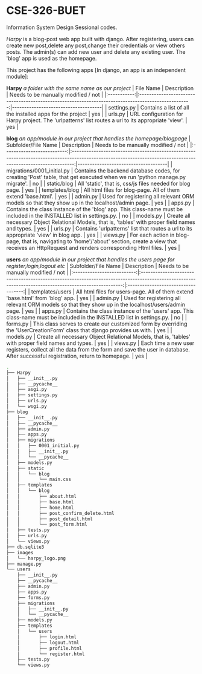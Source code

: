 # CSE-326-BUET
Information System Design Sessional codes.

*Harpy* is a blog-post web app built with django. After registering, users can create new post,delete any post,change their credentials or view others posts. The admin(s) can add new user and delete any existing user. The 'blog' app is used as the homepage.

This project has the following apps [In django, an app is an independent module]:

**Harpy** *a folder with the same name as our project*
|  File Name  |                                             Description                                             | Needs to be manually modified / not |
|:-----------:|:---------------------------------------------------------------------------------------------------:|-------------------------------------|
| settings.py |                      Contains a list of all the installed apps for the project                      | yes                                 |
|   urls.py   | URL configuration for Harpy project. The 'urlpatterns' list routes a url to its appropriate 'view'. | yes                                 |

**blog** *an app/module in our project that handles the homepage/blogpage*
|     Subfolder/File Name    |                                                                          Description                                                                          | Needs to be manually modified / not |
|:--------------------------:|:-------------------------------------------------------------------------------------------------------------------------------------------------------------:|-------------------------------------|
| migrations/0001_initial.py | Contains the backend database codes, for creating 'Post' table, that get executed when we run 'python manage.py migrate'.                                     | no                                  |
| static/blog                | All 'static', that is, css/js files needed for blog page.                                                                                                     | yes                                 |
| templates/blog             | All html files for blog-page. All of them extend 'base.html'.                                                                                                 | yes                                 |
| admin.py                   | Used for registering all relevant ORM models so that they show up in the localhost/admin page.                                                                | yes                                 |
| apps.py                    | Contains the class instance of the 'blog' app. This class-name must be included in the  INSTALLED list in settings.py.                                        | no                                  |
| models.py                  | Create all necessary Object Relational Models, that is, 'tables' with proper field names and types.                                                           | yes                                 |
| urls.py                    | Contains 'urlpatterns' list that routes a url to its appropriate 'view' in blog app.                                                                          | yes                                 |
| views.py                   | For each action in blog-page, that is, navigating to 'home'/'about' section, create a view that receives an HttpRequest and renders corresponding Html files. | yes                                 |

**users** *an app/module in our project that handles the users page for register,login,logout etc*
|     Subfolder/File Name    |                                                                      Description                                                                     | Needs to be manually modified / not |
|:--------------------------:|:----------------------------------------------------------------------------------------------------------------------------------------------------:|:-----------------------------------:|
|       templates/users      | All html files for users-page. All of them extend 'base.html' from 'blog' app.                                    									|                 yes                 |
|          admin.py          | Used for registering all relevant ORM models so that they show up in the localhost/users/admin page.                         						|                 yes                 |
|           apps.py          | Contains the class instance of the 'users' app. This class-name must be included in the  INSTALLED list in settings.py.               				|                  no                 |
|          forms.py          | This class serves to create our customized form by overriding the 'UserCreationForm' class that  django provides us with.              				|                 yes                 |
|          models.py         | Create all necessary Object Relational Models, that is, 'tables' with proper field names and types.                         							|                 yes                 |
|          views.py          | Each time a new user registers, collect all the data from the form and save the user in database. After successful registration, return to homepage. |                 yes                 |


```bash
.
├── Harpy
│   ├── __init__.py
│   ├── __pycache__
│   ├── asgi.py
│   ├── settings.py
│   ├── urls.py
│   └── wsgi.py
├── blog
│   ├── __init__.py
│   ├── __pycache__
│   ├── admin.py
│   ├── apps.py
│   ├── migrations
│   │   ├── 0001_initial.py
│   │   ├── __init__.py
│   │   └── __pycache__
│   ├── models.py
│   ├── static
│   │   └── blog
│   │       └── main.css
│   ├── templates
│   │   └── blog
│   │       ├── about.html
│   │       ├── base.html
│   │       ├── home.html
│   │       ├── post_confirm_delete.html
│   │       ├── post_detail.html
│   │       └── post_form.html
│   ├── tests.py
│   ├── urls.py
│   └── views.py
├── db.sqlite3
├── images
│   └── harpy_logo.png
├── manage.py
└── users
    ├── __init__.py
    ├── __pycache__
    ├── admin.py
    ├── apps.py
    ├── forms.py
    ├── migrations
    │   ├── __init__.py
    │   └── __pycache__
    ├── models.py
    ├── templates
    │   └── users
    │       ├── login.html
    │       ├── logout.html
    │       ├── profile.html
    │       └── register.html
    ├── tests.py
    └── views.py
```